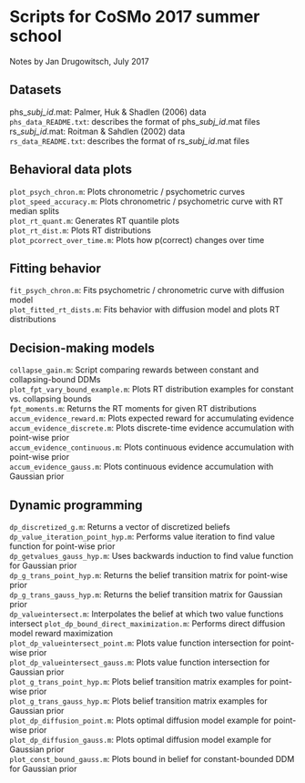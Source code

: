 # Scripts for CoSMo 2017 summer school

Notes by Jan Drugowitsch, July 2017

## Datasets
phs_*subj_id*.mat: Palmer, Huk & Shadlen (2006) data  
`phs_data_README.txt`: describes the format of phs_*subj_id*.mat files  
rs_*subj_id*.mat: Roitman & Sahdlen (2002) data  
`rs_data_README.txt`: describes the format of rs_*subj_id*.mat files

## Behavioral data plots
`plot_psych_chron.m`: Plots chronometric / psychometric curves  
`plot_speed_accuracy.m`: Plots chronometric / psychometric curve with RT median splits  
`plot_rt_quant.m`: Generates RT quantile plots  
`plot_rt_dist.m`: Plots RT distributions  
`plot_pcorrect_over_time.m`: Plots how p(correct) changes over time  

## Fitting behavior
`fit_psych_chron.m`: Fits psychometric / chronometric curve with diffusion model  
`plot_fitted_rt_dists.m`: Fits behavior with diffusion model and plots RT distributions  

## Decision-making models
`collapse_gain.m`: Script comparing rewards between constant and collapsing-bound DDMs  
`plot_fpt_vary_bound_example.m`: Plots RT distribution examples for constant vs. collapsing bounds  
`fpt_moments.m`: Returns the RT moments for given RT distributions  
`accum_evidence_reward.m`: Plots expected reward for accumulating evidence  
`accum_evidence_discrete.m`: Plots discrete-time evidence accumulation with point-wise prior  
`accum_evidence_continuous.m`: Plots continuous evidence accumulation with point-wise prior  
`accum_evidence_gauss.m`: Plots continuous evidence accumulation with Gaussian prior  

## Dynamic programming
`dp_discretized_g.m`: Returns a vector of discretized beliefs  
`dp_value_iteration_point_hyp.m`: Performs value iteration to find value function for point-wise prior  
`dp_getvalues_gauss_hyp.m`: Uses backwards induction to find value function for Gaussian prior  
`dp_g_trans_point_hyp.m`: Returns the belief transition matrix for point-wise prior  
`dp_g_trans_gauss_hyp.m`: Returns the belief transition matrix for Gaussian prior  
`dp_valueintersect.m`: Interpolates the belief at which two value functions intersect
`plot_dp_bound_direct_maximization.m`: Performs direct diffusion model reward maximization  
`plot_dp_valueintersect_point.m`: Plots value function intersection for point-wise prior  
`plot_dp_valueintersect_gauss.m`: Plots value function intersection for Gaussian prior  
`plot_g_trans_point_hyp.m`: Plots belief transition matrix examples for point-wise prior  
`plot_g_trans_gauss_hyp.m`: Plots belief transition matrix examples for Gaussian prior  
`plot_dp_diffusion_point.m`: Plots optimal diffusion model example for point-wise prior  
`plot_dp_diffusion_gauss.m`: Plots optimal diffusion model example for Gaussian prior  
`plot_const_bound_gauss.m`: Plots bound in belief for constant-bounded DDM for Gaussian prior  
